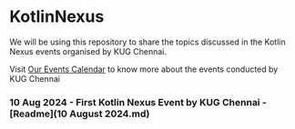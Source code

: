 # KotlinNexus
We will be using this repository to share the topics discussed in the Kotlin Nexus events organised by KUG Chennai.

Visit <a href="https://www.lu.ma/kugchennai">Our Events Calendar</a> to know more about the events conducted by KUG Chennai

### 10 Aug 2024 - First Kotlin Nexus Event by KUG Chennai - [Readme](10 August 2024.md)
